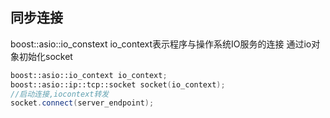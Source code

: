 ## 同步连接
boost::asio::io_constext io_context表示程序与操作系统IO服务的连接
通过io对象初始化socket
```c++
boost::asio::io_context io_context;
boost::asio::ip::tcp::socket socket(io_context);
//启动连接,iocontext转发
socket.connect(server_endpoint);

```